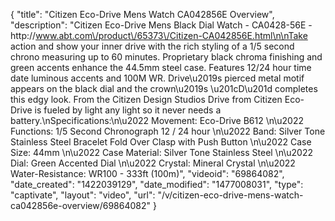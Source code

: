 {
    "title": "Citizen Eco-Drive Mens Watch CA042856E Overview",
    "description": "Citizen Eco-Drive Mens Black Dial Watch - CA0428-56E - http:\/\/www.abt.com\/product\/65373\/Citizen-CA042856E.html\n\nTake action and show your inner drive with the rich styling of a 1\/5 second chrono measuring up to 60 minutes. Proprietary black chroma finishing and green accents enhance the 44.5mm steel case. Features 12\/24 hour time date luminous accents and 100M WR. Drive\u2019s pierced metal motif appears on the black dial and the crown\u2019s \u201cD\u201d completes this edgy look. From the Citizen Design Studios Drive from Citizen Eco-Drive is fueled by light any light so it never needs a battery.\nSpecifications:\n\u2022 Movement: Eco-Drive B612 \n\u2022 Functions: 1\/5 Second Chronograph 12 \/ 24 hour \n\u2022 Band: Silver Tone Stainless Steel Bracelet Fold Over Clasp with Push Button \n\u2022 Case Size: 44mm \n\u2022 Case Material: Silver Tone Stainless Steel \n\u2022 Dial: Green Accented Dial \n\u2022 Crystal: Mineral Crystal \n\u2022 Water-Resistance: WR100 - 333ft (100m)",
    "videoid": "69864082",
    "date_created": "1422039129",
    "date_modified": "1477008031",
    "type": "captivate",
    "layout": "video",
    "url": "\/v\/citizen-eco-drive-mens-watch-ca042856e-overview\/69864082"
}